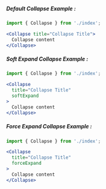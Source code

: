 ##### Default Collapse Example :
```jsx
import { Collapse } from './index';

<Collapse title="Collapse Title">
  Collapse content
</Collapse>
```

##### Soft Expand Collapse Example :
```jsx
import { Collapse } from './index';

<Collapse
  title="Collapse Title"
  softExpand
>
  Collapse content
</Collapse>
```

##### Force Expand Collapse Example :
```jsx
import { Collapse } from './index';

<Collapse
  title="Collapse Title"
  forceExpand
>
  Collapse content
</Collapse>
```